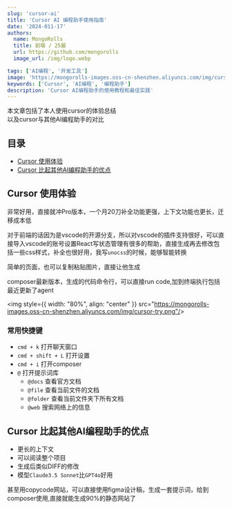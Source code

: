 ```yaml
---
slug: 'cursor-ai'
title: 'Cursor AI 编程助手使用指南'
date: '2024-011-17'
authors:
  name: MongoRolls
  title: 前端 / 25届
  url: https://github.com/mongorolls
  image_url: /img/logo.webp

tags: ['AI编程', '开发工具']
image: 'https://mongorolls-images.oss-cn-shenzhen.aliyuncs.com/img/cursor-1.png'
keywords: ['Cursor', 'AI编程', '编程助手']
description: 'Cursor AI编程助手的使用教程和最佳实践'
---
```


本文章包括了本人使用cursor的体验总结  
以及cursor与其他AI编程助手的对比

<!-- truncate -->

## 目录

- [Cursor 使用体验](#cursor-使用体验)
- [Cursor 比起其他AI编程助手的优点](#cursor-比起其他AI编程助手的优点)

## Cursor 使用体验

非常好用，直接就冲Pro版本，一个月20刀补全功能更强，上下文功能也更长，迁移成本低

对于前端的话因为是vscode的开源分支，所以对vscode的插件支持很好，可以直接导入vscode的账号设置React写状态管理有很多的帮助，直接生成再去修改包括一些css样式，补全也很好用，我写`unocss`的时候，能够智能转换

简单的页面，也可以复制粘贴图片，直接让他生成

composer最新版本，生成的代码命令行，可以直接run code,加到终端执行包括最近更新了agent

<img style={{ width: "80%", align: "center" }} src="<https://mongorolls-images.oss-cn-shenzhen.aliyuncs.com/img/cursor-try.png"/>>

### 常用快捷键

- `cmd + k` 打开聊天窗口
- `cmd + shift + L` 打开设置
- `cmd + i` 打开composer
- `@` 打开提示词库
  - `@docs` 查看官方文档
  - `@file` 查看当前文件的文档
  - `@folder` 查看当前文件夹下所有文档
  - `@web` 搜索网络上的信息

## Cursor 比起其他AI编程助手的优点

- 更长的上下文
- 可以阅读整个项目
- 生成后类似DIFF的修改
- 模型`Claude3.5 Sonnet`比`GPT4o`好用

甚至用copycode网站，可以直接使用figma设计稿，生成一套提示词，给到composer使用,直接就能生成90%的静态网站了
